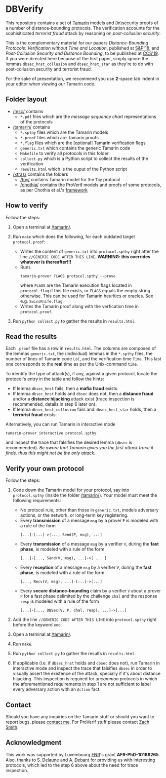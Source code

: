 # DBVerify

This repository contains a set of [Tamarin](https://tamarin-prover.github.io) models and (in)security proofs of a number of distance-bounding protocols. The verification accounts for the sophisiticated *terrorist fraud* attack by reasoning on *post-collusion security*.

This is the complementary material for our papers *Distance-Bounding Protocols: Verification without Time and Location*, published at [S&P'18](https://www.ieee-security.org/TC/SP2018/), and *Post-Collusion Security and Distance Bounding*, to be published at [CCS'19](https://www.sigsac.org/ccs/CCS2019/). If you were directed here because of the first paper, simply ignore the lemmas `dbsec_hnst_collusion` and `dbsec_hnst_star` as they're to do with post-collusion security and terrorist fraud.

For the sake of presentation, we recommend you use **2**-space tab indent in your editor when viewing our Tamarin code.

## Folder layout
* [/msc/](/msc/) contains
  * `*.pdf` files which are the *message sequence chart* representations of the protocols
* [/tamarin/](/tamarin/) contains
  * `*.spthy` files which are the Tamarin models
  * `*.proof` files which are Tamarin proofs
  * `*.flag` files which are the \[optional\] Tamarin verification flags
  * `generic.txt` which contains the generic Tamarin code
  * `Makefile` to verify all protocols in this folder
  * `collect.py` which is a Python script to collect the results of the verification
  * `results.html` which is the ouput of the Python script
* [/xtras/](/xtras/) contains the folders
  * [/toy/](/xtras/toy/) contains Tamarin model for the `Toy` protocol
  * [/chothia/](/xtras/chothia/) contains the ProVerif models and proofs of some protocols, as per Chothia et al.'s [framework](http://www.cs.bham.ac.uk/~tpc/distance-bounding-protocols/)

## How to verify

Follow the steps:

1. Open a terminal at [/tamarin/](/tamarin/).

1. Run `make` which does the following, for each outdated target `protocol.proof`:
   * Writes the content of `generic.txt` into `protocol.spthy` right after the line `//GENERIC CODE AFTER THIS LINE`. **WARNING: this overrides whatever is thereafter!!!**
   * Runs
     ```
     tamarin-prover FLAGS protocol.spthy --prove
     ```
     where `FLAGS` are the Tamarin execution flags located in `protocol.flag` if this file exists, or `FLAGS` equals the empty string otherwise. This can be used for Tamarin heuritics or oracles. See e.g. `SwissKnife.flag`.
   * Writes the Tamarin proof along with the verfication time in `protocol.proof`.

1. Run `python collect.py` to gather the results in `results.html`.

## Read the results

Each `.proof` file has a row in `results.html`. The columns are composed of the lemmas `generic.txt`, the (individual) lemmas in the `*.spthy` files, the number of lines of Tamarin code `LoC`, and the verification time `Time`. This last one corresponds to the **real** time as per the Unix-command `time`.

To identify the type of attack(s), if any, against a given protocol, locate the protocol's entry in the table and follow the hints:
  * If lemma `dbsec_hnst` fails, then a **mafia fraud** exists.
  * If lemma `dbsec_hnst` holds and `dbsec` does not, then a **distance fraud** and/or a **distance hijacking** attack exist (trace inspection is recommended, details in step 6 later on).
  * If lemma `dbsec_hnst_collusion` fails and `dbsec_hnst_star` holds, then a **terrorist fraud** exists.

Alternatively, you can run Tamarin in interactive mode
```
tamarin-prover interactive protocol.spthy
```
and inspect the trace that falsifies the desired lemma (`dbsec` is recommended). *Be aware that Tamarin gives you the first attack trace it finds, thus this might not be the only attack*.

## Verify your own protocol

Follow the steps:

1. Code down the Tamarin model for your protocol, say into `protocol.spthy` (inside the folder [/tamarin/](/tamarin/)). Your model must meet the following requirements:
   * No protocol rule, other than those in `generic.txt`, models adversary actions, or the network, or long-term key registering.
   * Every **transmission** of a message `msg` by a prover `P` is modeled with a rule of the form
     ```
     [...]-[...]->[..., Send(P, msg), ...]
     ```
   * Every **transmission** of a message `msg` by a verifier `V`, during the **fast phase**, is modeled with a rule of the form
     ```
     [...]-[..., Send(V, msg), ...]->[ ... ]
     ```
   * Every **reception** of a message `msg` by a verifier `V`, during the **fast phase**, is modeled with a rule of the form
     ```
     [..., Recv(V, msg), ...]-[...]->[...]
     ```
   * Every **secure distance-bounding** claim by a verifier `V` about a prover `P` for a fast phase delimited by the challenge `chal` and the response `resp` is modeled with a rule of the form
     ```
     [...]-[..., DBSec(V, P, chal, resp), ...]->[...]
     ```
1. Add the line `//GENERIC CODE AFTER THIS LINE` into `protocol.spthy` right before the keyword `end`.

1. Open a terminal at [/tamarin/](/tamarin/).

1. Run `make`.

1. Run `python collect.py` to gather the results in `results.html`.

1. If applicable (i.e. if `dbsec_hnst` holds and `dbsec` does not), run Tamarin in interactive mode and inspect the trace that falsifies `dbsec` in order to visually assert the existence of the attack, specially if it's about distance hijacking. This inspection is required for *uncommon* protocols in which the aforementioned requirements in step 1 are not sufficient to label every adversary action with an `Action` fact.

## Contact

Should you have any inquiries on the Tamarin stuff or should you want to report bugs, please [contact me](https://jorgetp.github.io/contact/). For ProVerif stuff please contact [Zach Smith](https://satoss.uni.lu/members/zach/).

## Acknowledgment

This work was supported by Luxembourg [FNR](https://www.fnr.lu/)'s grant **AFR-PhD-10188265**. Also, thanks to [S. Delaune](https://people.irisa.fr/Stephanie.Delaune/) and [A. Debant](http://people.irisa.fr/Alexandre.Debant/) for providing us with interesting protocols, which led to the step 6 above about the need for trace inspection.
